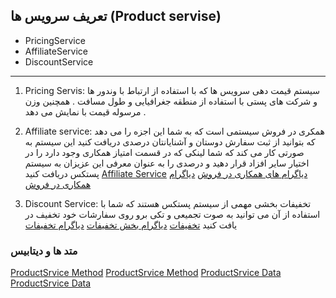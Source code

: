 ## تعریف سرویس ها (Product servise)  

- PricingService
- AffiliateService
- DiscountService

- --

1. Pricing Servis:
سیستم قیمت دهی سرویس ها که با استفاده از ارتباط با وندور ها و شرکت های پستی با استفاده از منطقه جغرافیایی و طول مسافت . همچنین وزن مرسوله قیمت با نمایش می دهد .

2. Affiliate service:
   همکری در فروش سیستمی است که به شما این اجزه را می دهد که بتوانید از ثبت سفارش دوستان و آشنایانتان درصدی دریافت کنید
   این سیستم به صورتی کار می کند که شما لینکی که در قسمت امتیاز همکاری وجود دارد را در اختیار سایر افزاد قرار دهید و درصدی را به عنوان معرفی این عزیزان به سیستم پستکس دریافت کنید
   [Affiliate Service](AfiliatLink.png)
[دیاگرام های همکاری در فروش](BA1-Affiliatelink.drawio)
[دیاگرام همکاری در فروش](BA1-Affiliatelink.png)
3. Discount Service:
   تخفیفات بخشی مهمی از سیستم پستکس هستند که شما با استفاده از آن می توانید به صوت تجمیعی و تکی برو روی سفارشات خود تخفیف در یافت کنید 
   [تخفیفات](Discount.PNG)
   [دیاگرام بخش تخفیفات](BD1-Discount.drawio)
   [دیاگرام تخفیفات](BD1-Discount.png)

### متد ها و دیتابیس

[ProductSrvice Method](ProductServiceMethod.drawio)
[ProductSrvice Method](ProductServiceMethod.png)
[ProductSrvice Data](ProductServiseData.drawio)
[ProductSrvice Data](ProductServiseData.png)